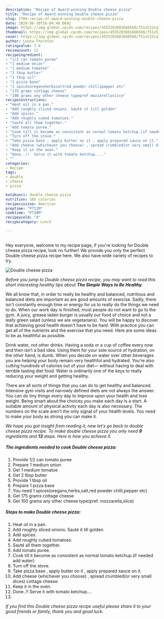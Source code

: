 ```yaml
---
description: "Recipe of Award-winning Double cheese pizza"
title: "Recipe of Award-winning Double cheese pizza"
slug: 2704-recipe-of-award-winning-double-cheese-pizza
date: 2020-06-30T16:04:40.064Z
image: https://img-global.cpcdn.com/recipes/4555203081666560/751x532cq70/double-cheese-pizza-recipe-main-photo.jpg
thumbnail: https://img-global.cpcdn.com/recipes/4555203081666560/751x532cq70/double-cheese-pizza-recipe-main-photo.jpg
cover: https://img-global.cpcdn.com/recipes/4555203081666560/751x532cq70/double-cheese-pizza-recipe-main-photo.jpg
author: Leona Thornton
ratingvalue: 3.8
reviewcount: 12
recipeingredient:
- "1/2 can tomato puree"
- "1 medium onion"
- "1 medium tomatoe"
- "2 tbsp butter"
- "1 tbsp oil"
- "1 pizza base"
- "1 spicesoreganoherbssaltred powder chillipepper etc"
- "175 grams cottage cheese"
- "100 grams any other cheese typepref mozzarellaslice"
recipeinstructions:
- "Heat oil in a pan."
- "Add roughly sliced onions. Sauté it till golden"
- "Add spices."
- "Add roughly cubed tomatoes."
- "Sauté all them together."
- "Add tomato puree."
- "Cook till it become as consistent as normal tomato ketchup.(if needed add water)"
- "Turn off the stove."
- "Take pizza base , apply butter on it , apply prepared sauce on it."
- "Add cheese (whichever you choose) , spread crumbled(or very small dices) cottage cheese."
- "Keep it in the oven."
- "Done..!!  Serve it with tomato ketchup...."
- ""
categories:
- Recipe
tags:
- double
- cheese
- pizza

katakunci: double cheese pizza 
nutrition: 165 calories
recipecuisine: American
preptime: "PT11M"
cooktime: "PT38M"
recipeyield: "4"
recipecategory: Lunch

---
```

<br>
Hey everyone, welcome to my recipe page, if you're looking for Double cheese pizza recipe, look no further! We provide you only the perfect Double cheese pizza recipe here. We also have wide variety of recipes to try.
<br>


![Double cheese pizza](https://img-global.cpcdn.com/recipes/4555203081666560/751x532cq70/double-cheese-pizza-recipe-main-photo.jpg)

<i>Before you jump to Double cheese pizza recipe, you may want to read this short interesting healthy tips about <strong>The Simple Ways to Be Healthy</strong>.</i>

We all know that, in order to really be healthy and balanced, nutritious and balanced diets are important as are good amounts of exercise. Sadly, there isn't constantly enough time or energy for us to really do the things we need to do. When our work day is finished, most people do not want to go to the gym. A juicy, grease laden burger is usually our food of choice and not a leafy green salad (unless we are vegetarians). You will be happy to discover that achieving good health doesn't have to be hard. With practice you can get all of the nutrients and the exercise that you need. Here are some ideas to be as healthful as possible.

Drink water, not other drinks. Having a soda or a cup of coffee every now and then isn’t a bad idea. Using them for your sole source of hydration, on the other hand, is dumb. When you decide on water over other beverages you are helping your body remain very healthful and hydrated. You’re also cutting hundreds of calories out of your diet— without having to deal with terrible tasting diet food. Water is ordinarily one of the keys to really reducing your weight and getting healthy.

There are all sorts of things that you can do to get healthy and balanced. Intensive gym visits and narrowly defined diets are not always the answer. You can do tiny things every day to improve upon your health and lose weight. Being smart about the choices you make each day is a start. A suitable amount of physical activity each day is also necessary. The numbers on the scale aren't the only signal of your health levels. You need to make your body as strong you can make it. 


<i>We hope you got insight from reading it, now let's go back to double cheese pizza recipe. To make double cheese pizza you only need <strong>9</strong> ingredients and <strong>13</strong> steps. Here is how you achieve it.
</i>

##### The ingredients needed to cook Double cheese pizza:

1. Provide 1/2 can tomato puree
1. Prepare 1 medium onion
1. Get 1 medium tomatoe
1. Get 2 tbsp butter
1. Provide 1 tbsp oil
1. Prepare 1 pizza base
1. You need 1 spices(oregano,herbs,salt,red powder chilli,pepper etc)
1. Get 175 grams cottage cheese
1. Get 100 grams any other cheese type(pref. mozzarella,slice)


##### Steps to make Double cheese pizza:

1. Heat oil in a pan.
1. Add roughly sliced onions. Sauté it till golden
1. Add spices.
1. Add roughly cubed tomatoes.
1. Sauté all them together.
1. Add tomato puree.
1. Cook till it become as consistent as normal tomato ketchup.(if needed add water)
1. Turn off the stove.
1. Take pizza base , apply butter on it , apply prepared sauce on it.
1. Add cheese (whichever you choose) , spread crumbled(or very small dices) cottage cheese.
1. Keep it in the oven.
1. Done..!!  Serve it with tomato ketchup....
1. 


<i>If you find this Double cheese pizza recipe useful please share it to your good friends or family, thank you and good luck.</i>

